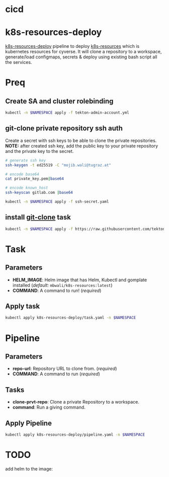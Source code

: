 # cicd

# k8s-resources-deploy
[k8s-resources-deploy](k8s-resources-deploy/README.md) pipeline to deploy [k8s-resources]() which is kubernetes resources for cyverse.
It will clone a repository to a workspace, generate/load configmaps, secrets & deploy using existing bash script all the services.

# Preq
## Create SA and cluster rolebinding 

```bash
kubectl -n $NAMESPACE apply -f tekton-admin-account.yml
```

## git-clone private repository ssh auth
Create a secret with ssh keys to be able to clone the private repositories.
**NOTE:** after created ssh key, add the public key to your private repository and the private key to the secret.

```bash
# generate ssh key
ssh-keygen -t ed25519 -C "mojib.wali@tugraz.at"

# encode base64
cat private_key.pem|base64

# encode known_host
ssh-keyscan gitlab.com |base64

kubectl -n $NAMESPACE apply -f ssh-secret.yaml
```

## install [git-clone](https://hub.tekton.dev/tekton/task/git-clone) task

```bash
kubectl -n $NAMESPACE apply -f https://raw.githubusercontent.com/tektoncd/catalog/main/task/git-clone/0.9/git-clone.yaml
```

# Task

## Parameters

* **HELM_IMAGE**: Helm image that has Helm, Kubectl and gomplate installed (_default:_ `mbwali/k8s-resources:latest`)
* **COMMAND**: A command to run! (_required_)



## Apply task

```bash
kubectl apply k8s-resources-deploy/task.yaml -n $NAMESPACE
```

# Pipeline

## Parameters

* **repo-url**: Repository URL to clone from. (_required_)
* **COMMAND**: A command to run (_required_)


## Tasks

* **clone-prvt-repo**: Clone a private Repository to a workspace.
* **command**: Run a giving command.


## Apply Pipeline

```bash
kubectl apply k8s-resources-deploy/pipeline.yaml -n $NAMESPACE
```


# TODO

add helm to the image:
